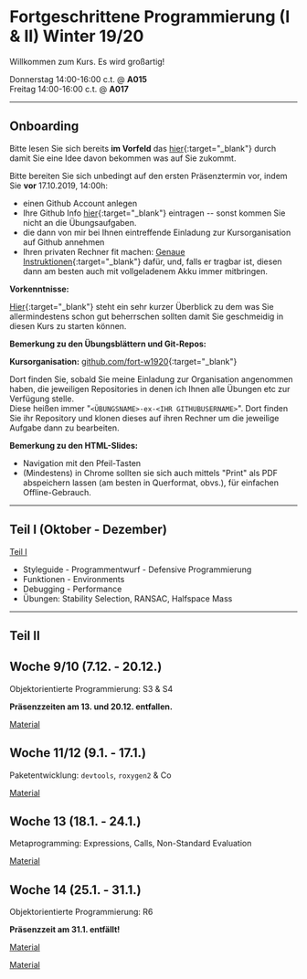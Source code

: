 # Fortgeschrittene Programmierung (I & II) Winter 19/20


Willkommen zum Kurs. Es wird großartig!

Donnerstag 14:00-16:00 c.t. @ **A015**  
Freitag 14:00-16:00 c.t. @ **A017**  

------------------- 

## Onboarding


Bitte lesen Sie sich bereits **im Vorfeld** das [hier](slides/intro-orga.html){:target="_blank"} durch damit Sie eine Idee davon bekommen was auf Sie zukommt.  

Bitte bereiten Sie sich unbedingt auf den ersten Präsenztermin vor, indem Sie **vor** 17.10.2019, 14:00h:

- einen Github Account anlegen
- Ihre Github Info [hier](https://forms.gle/yDZEg239hjeyEdzt7){:target="_blank"} eintragen -- sonst kommen Sie nicht an die Übungsaufgaben.
- die dann von mir bei Ihnen eintreffende Einladung zur Kursorganisation auf Github annehmen
- Ihren privaten Rechner fit machen: [Genaue Instruktionen](ex/setup-ex.html){:target="_blank"} dafür, und, falls er tragbar ist, diesen dann am besten auch mit vollgeladenem Akku immer mitbringen.

**Vorkenntnisse:**

[Hier](slides/intro-basics.html){:target="_blank"} steht ein sehr kurzer Überblick zu dem was Sie allermindestens schon gut beherrschen sollten damit Sie geschmeidig in diesen Kurs zu starten können. 


**Bemerkung zu den Übungsblättern und Git-Repos:**

**Kursorganisation:** [github.com/fort-w1920](https://github.com/fort-w1920){:target="_blank"}

Dort finden Sie, sobald Sie meine Einladung zur Organisation angenommen haben, die jeweiligen
Repositories in denen ich Ihnen alle Übungen etc zur Verfügung stelle.  
Diese heißen immer "`<ÜBUNGSNAME>-ex-<IHR GITHUBUSERNAME>`". Dort finden Sie ihr Repository
und klonen dieses auf ihren Rechner um die jeweilige Aufgabe dann zu bearbeiten.


**Bemerkung zu den HTML-Slides:**

- Navigation mit den Pfeil-Tasten
- (Mindestens) in Chrome sollten sie sich auch mittels "Print" als PDF abspeichern lassen (am besten in  Querformat, obvs.), für einfachen Offline-Gebrauch. 


-------------------

##  Teil I (Oktober - Dezember)

[Teil I](part1.html)

- Styleguide - Programmentwurf - Defensive Programmierung
- Funktionen - Environments
- Debugging - Performance
- Übungen: Stability Selection, RANSAC, Halfspace Mass

-------------------

##  Teil II

## Woche 9/10 (7.12. - 20.12.)

Objektorientierte Programmierung: S3 & S4

**Präsenzzeiten am 13. und 20.12. entfallen.**

[Material](week910.html)

## Woche 11/12 (9.1. - 17.1.)

Paketentwicklung: `devtools`, `roxygen2` & Co

[Material](week1112.html)

## Woche 13 (18.1. - 24.1.)

Metaprogramming: Expressions, Calls, Non-Standard Evaluation

[Material](week13.html)

## Woche 14 (25.1. - 31.1.)

Objektorientierte Programmierung: R6

**Präsenzzeit am 31.1. entfällt!**

[Material](week14.html)

[Material](week14.html)